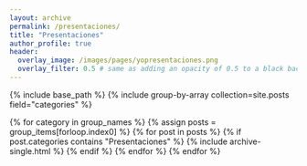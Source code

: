 ```yaml
---
layout: archive
permalink: /presentaciones/
title: "Presentaciones"
author_profile: true
header:
  overlay_image: /images/pages/yopresentaciones.png
  overlay_filter: 0.5 # same as adding an opacity of 0.5 to a black background
---
```


{% include base_path %}
{% include group-by-array collection=site.posts field="categories" %}

{% for category in group_names %}
  {% assign posts = group_items[forloop.index0] %}
  {% for post in posts %}
    {% if post.categories contains "Presentaciones" %}
      {% include archive-single.html %}
    {% endif %}
  {% endfor %}
{% endfor %}
